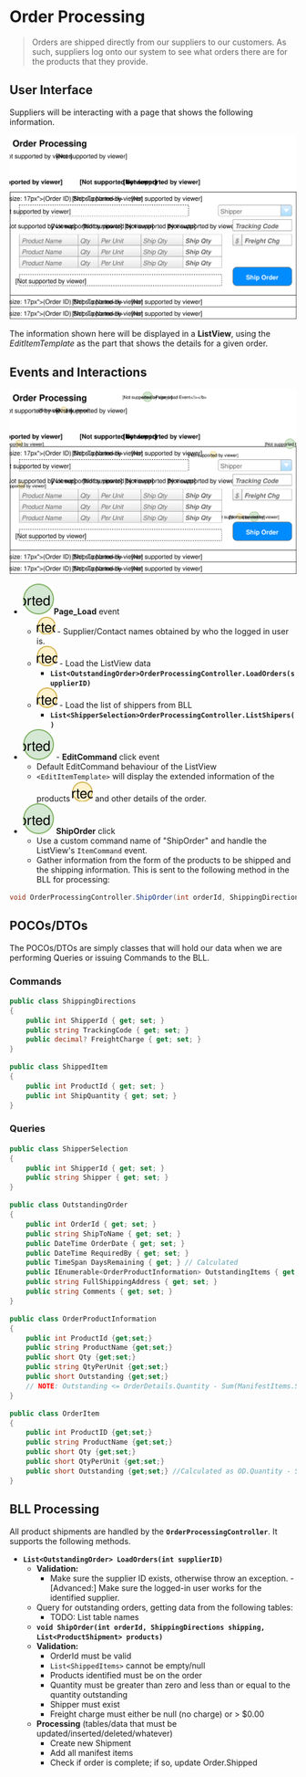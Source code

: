 # Order Processing

> Orders are shipped directly from our suppliers to our customers. As such, suppliers log onto our system to see what orders there are for the products that they provide.

## User Interface

Suppliers will be interacting with a page that shows the following information.

![Mockup](./Shipping-Orders.svg)

The information shown here will be displayed in a **ListView**, using the *EditItemTemplate* as the part that shows the details for a given order.

## Events and Interactions
![Plan](ShippingOrders_Plan.svg)

- ![](1.svg)**Page_Load** event
    - ![](a.svg) - Supplier/Contact names obtained by who the logged in user is.
    - ![](b.svg) - Load the ListView data
        - **`List<OutstandingOrder>OrderProcessingController.LoadOrders(supplierID)`**
    - ![](c.svg) - Load the list of shippers from BLL
        - **`List<ShipperSelection>OrderProcessingController.ListShipers()`**
- ![](2.svg) - **EditCommand** click event
    - Default EditCommand behaviour of the ListView 
    - `<EditItemTemplate>` will display the extended information of the products ![](d.svg) and other details of the order.
- ![](3.svg) **ShipOrder** click
    - Use a custom command name of "ShipOrder" and handle the ListView's `ItemCommand` event. 
    - Gather information from the form of the products to be shipped and the shipping information. This is sent to the following method in the BLL for processing:
```csharp
void OrderProcessingController.ShipOrder(int orderId, ShippingDirections shipping, List<ShippedItem> items)
```
## POCOs/DTOs
The POCOs/DTOs are simply classes that will hold our data when we are performing Queries or issuing Commands to the BLL.

### Commands
```C#
public class ShippingDirections
{
    public int ShipperId { get; set; }
    public string TrackingCode { get; set; }
    public decimal? FreightCharge { get; set; }
}
```
```C#
public class ShippedItem
{
    public int ProductId { get; set; }
    public int ShipQuantity { get; set; }
}
```
### Queries
```C#
public class ShipperSelection
{
    public int ShipperId { get; set; }
    public string Shipper { get; set; }
}
```
```C#
public class OutstandingOrder
{
    public int OrderId { get; set; }
    public string ShipToName { get; set; }
    public DateTime OrderDate { get; set; }
    public DateTime RequiredBy { get; set; }
    public TimeSpan DaysRemaining { get; } // Calculated
    public IEnumerable<OrderProductInformation> OutstandingItems { get; set; }
    public string FullShippingAddress { get; set; }
    public string Comments { get; set; }
}
```
```C#
public class OrderProductInformation
{
    public int ProductId {get;set;}
    public string ProductName {get;set;}
    public short Qty {get;set;}
    public string QtyPerUnit {get;set;}
    public short Outstanding {get;set;}
    // NOTE: Outstanding <= OrderDetails.Quantity - Sum(ManifestItems.ShipQuantity) for that product/order
}
```
```C#
public class OrderItem
{
    public int ProductID {get;set;}
    public string ProductName {get;set;}
    public short Qty {get;set;}
    public short QtyPerUnit {get;set;}
    public short Outstanding {get;set;} //Calculated as OD.Quantity - Sum(Shipped qty)
}
```
## BLL Processing
All product shipments are handled by the **`OrderProcessingController`**. It supports the following methods.

- **`List<OutstandingOrder> LoadOrders(int supplierID)`**
    - **Validation:**
        - Make sure the supplier ID exists, otherwise throw an exception.
        -[Advanced:] Make sure the logged-in user works for the identified supplier.
    - Query for outstanding orders, getting data from the following tables:
        - TODO: List table names
    - **`void ShipOrder(int orderId, ShippingDirections shipping, List<ProductShipment> products)`**
  - **Validation:**
    - OrderId must be valid
    - `List<ShippedItems>` cannot be empty/null
    - Products identified must be on the order
    - Quantity must be greater than zero and less than or equal to the quantity     outstanding
    - Shipper must exist
    - Freight charge must either be null (no charge) or > $0.00
  - **Processing** (tables/data that must be updated/inserted/deleted/whatever)
    - Create new Shipment
    - Add all manifest items
    - Check if order is complete; if so, update Order.Shipped
